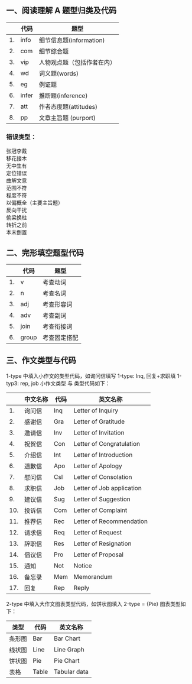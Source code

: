 
## 一、阅读理解 A 题型归类及代码

|       | 代码   |           题型           |
|-|-|-|
|    1. |  info  |  细节信息题(information) |  
|    2. |  com   |  细节综合题              |  
|    3. |  vip   |  人物观点题（包括作者在内） |  
|    4. |  wd    |  词义题(words)           |  
|    5. |  eg    |  例证题                  |  
|    6. |  infer |  推断题(inference)       |  
|    7. |  att   |  作者态度题(attitudes)    |  
|    8. |  pp    |  文章主旨题 (purport)     |  


### 错误类型：

张冠李戴  
移花接木  
无中生有  
定位错误  
曲解文意  
范围不符  
程度不符  
以偏概全（主要主旨题）  
反向干扰  
偷梁换柱  
转折之前  
本末倒置  

## 二、完形填空题型代码

|    |  代码 |      题型    |
|-|-|-|
|1. |  v    |  考查动词     |
|2. |  n    |  考查名词     |
|3. |  adj  |  考查形容词   |
|4. |  adv  |  考查副词     |
|5. |  join |  考查衔接词    |
|6. |  group|  考查固定搭配  |


## 三、作文类型与代码
1-type 中填入小作文的类型代码，如询问信填写 1-type: Inq, 回复+求职填 1-typ3: rep, job
小作文类型 与 类型代码如下：

|  | 中文名称    | 代码   | 英文名称|
|-|-|-|-|
|  1. |  询问信   |   Inq  |    Letter of Inquiry        |  
|  2. |  感谢信   |   Gra  |    Letter of Gratitude      |  
|  3. |  邀请信   |   Inv  |    Letter of Invitation     |  
|  4. |  祝贺信   |   Con  |    Letter of Congratulation |  
|  5. |  介绍信   |   Int  |    Letter of Introduction   |  
|  6. |  道歉信   |   Apo  |    Letter of Apology        |  
|  7. |  慰问信   |   Csl  |    Letter of Consolation    |  
|  8. |  求职信   |   Job  |    Letter of Job application|  
|  9. |  建议信   |   Sug  |    Letter of Suggestion     |  
|  10. |  投诉信  |   Com  |    Letter of Complaint      |  
|  11. |  推荐信  |   Rec  |    Letter of Recommendation |  
|  12. |  请求信  |   Req  |    Letter of Request        |  
|  13. |  辞职信  |   Res  |    Letter of Resignation    |  
|  14. |  倡议信  |   Pro  |    Letter of Proposal       |  
|  15. |  通知    |   Not  |    Notice                   |  
|  16. |  备忘录  |   Mem  |    Memorandum               |  
|  17. |  回复    |   Rep  |    Reply                    |  

2-type 中填入大作文图表类型代码，如饼状图填入 2-type = {Pie}
图表类型如下：

|  类型 |   代码   |    英文名称    |
|-|-|-|
| 条形图 |   Bar   |  Bar Chart    |
| 线状图 |   Line  |  Line Graph   |
| 饼状图 |   Pie   |  Pie Chart    |
| 表格   |   Table |  Tabular data |